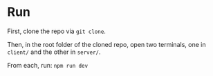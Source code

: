 # Run
First, clone the repo via `git clone`.

Then, in the root folder of the cloned repo, open two terminals, one in `client/` and the other in `server/`.

From each, run: `npm run dev`
